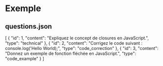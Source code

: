 # Exemple

## questions.json

[
{
"id": 1,
"content": "Expliquez le concept de closures en JavaScript.",
"type": "technical"
},
{
"id": 2,
"content": "Corrigez le code suivant : console.log('Hello World);",
"type": "code_correction"
},
{
"id": 3,
"content": "Donnez un exemple de fonction fléchée en JavaScript.",
"type": "code_example"
}
]
